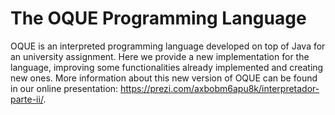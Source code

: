 # The OQUE Programming Language

OQUE is an interpreted programming language developed on top of Java for an university assignment.
Here we provide a new implementation for the language, improving some functionalities already implemented and creating new ones. More information about this new version of OQUE can be found in our online presentation: https://prezi.com/axbobm6apu8k/interpretador-parte-ii/.
